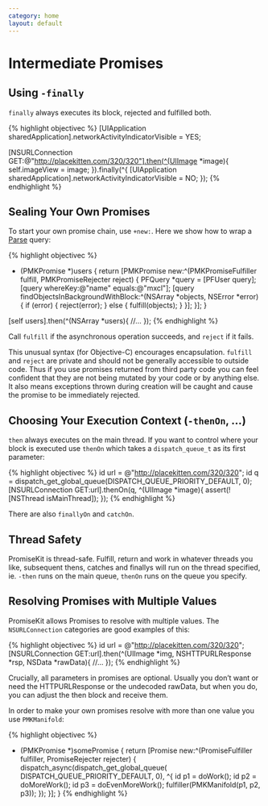 ```yaml
---
category: home
layout: default
---
```


# Intermediate Promises

## Using `-finally`

`finally` always executes its block, rejected and fulfilled both.

{% highlight objectivec %}
[UIApplication sharedApplication].networkActivityIndicatorVisible = YES;

[NSURLConnection GET:@"http://placekitten.com/320/320"].then(^(UIImage *image){
    self.imageView = image;
}).finally(^{
    [UIApplication sharedApplication].networkActivityIndicatorVisible = NO;
});
{% endhighlight %}


## Sealing Your Own Promises

To start your own promise chain, use `+new:`. Here we show how to wrap a [Parse](http://parse.com) query:

{% highlight objectivec %}
- (PMKPromise *)users {
    return [PMKPromise new:^(PMKPromiseFulfiller fulfill, PMKPromiseRejecter reject) {
        PFQuery *query = [PFUser query];
        [query whereKey:@"name" equals:@"mxcl"];
        [query findObjectsInBackgroundWithBlock:^(NSArray *objects, NSError *error) {
            if (error) {
                reject(error);
            } else {
                fulfill(objects);
            }
        }];
    }];
}

[self users].then(^(NSArray *users){
    //…
});
{% endhighlight %}

Call `fulfill` if the asynchronous operation succeeds, and `reject` if it fails.

This unusual syntax (for Objective-C) encourages encapsulation. `fulfill` and `reject` are private and should not be generally accessible to outside code. Thus if you use promises returned from third party code you can feel confident that they are not being mutated by your code or by anything else. It also means exceptions thrown during creation will be caught and cause the promise to be immediately rejected.


## Choosing Your Execution Context (`-thenOn`, …)

`then` always executes on the main thread. If you want to control where your block is executed use `thenOn` which takes a `dispatch_queue_t` as its first parameter:

{% highlight objectivec %}
id url = @"http://placekitten.com/320/320";
id q = dispatch_get_global_queue(DISPATCH_QUEUE_PRIORITY_DEFAULT, 0);
[NSURLConnection GET:url].thenOn(q, ^(UIImage *image){
    assert(![NSThread isMainThread]);
});
{% endhighlight %}

There are also `finallyOn` and `catchOn`.


## Thread Safety

PromiseKit is thread-safe. Fulfill, return and work in whatever threads you like, subsequent thens, catches and finallys will run on the thread specified, ie. `-then` runs on the main queue, `thenOn` runs on the queue you specify.


## Resolving Promises with Multiple Values

PromiseKit allows Promises to resolve with multiple values. The `NSURLConnection` categories are good examples of this:

{% highlight objectivec %}
id url = @"http://placekitten.com/320/320";
[NSURLConnection GET:url].then(^(UIImage *img, NSHTTPURLResponse *rsp, NSData *rawData){
    //…
});
{% endhighlight %}

Crucially, all parameters in promises are optional. Usually you don’t want or need the HTTPURLResponse or the undecoded rawData, but when you do, you can adjust the then block and receive them.

In order to make your own promises resolve with more than one value you use `PMKManifold`:

{% highlight objectivec %}
- (PMKPromise *)somePromise {
    return [Promise new:^(PromiseFulfiller fulfiller, PromiseRejecter rejecter) {
        dispatch_async(dispatch_get_global_queue( DISPATCH_QUEUE_PRIORITY_DEFAULT, 0), ^{
            id p1 = doWork();
            id p2 = doMoreWork();
            id p3 = doEvenMoreWork();
            fulfiller(PMKManifold(p1, p2, p3));
        });
    }];
}
{% endhighlight %}
